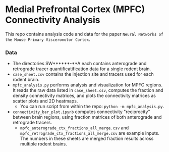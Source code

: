 # Medial Prefrontal Cortex (MPFC) Connectivity Analysis
This repo contains analysis code and data for the paper `Neural Networks of the Mouse Primary Visceromotor Cortex`.

### Data
* The directories SW******-**A each contains anterograde and retrograde tracer quantificatification data for a single rodent brain.
* `case_sheet.csv` contains the injection site and tracers used for each rodent brain.
* `mpfc_analysis.py` performs analysis and visualization for MPFC regions. It reads the raw data listed in `case_sheet.csv`, computes the fraction and density connectivity matrices, and plots the connectivity matrices as scatter plots and 2D heatmaps.
  * You can run  script from within the repo: `python -m mpfc_analysis.py`.
* `connectivity_bar_plot.ipynb` computes connectivity "reciprocity" between brain regions, using fraction matrices of both anterograde and retrograde tracers.
  * `mpfc_anterograde_ctx_fractions_all_merge.csv` and `mpfc_retrograde_ctx_fractions_all_merge.csv` are example inputs. The numbers in these sheets are merged fraction results across multiple rodent brains.  
